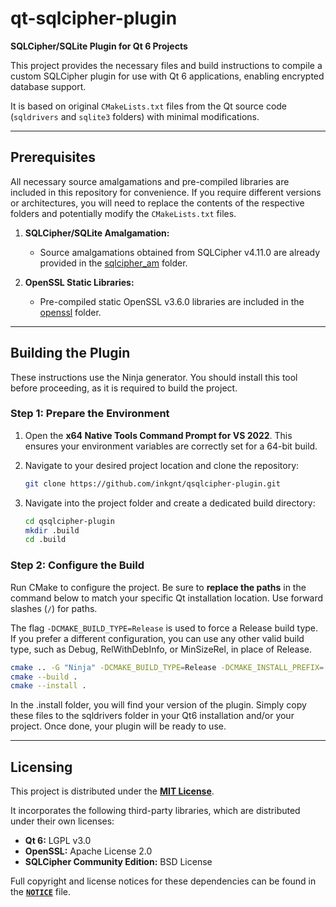 # qt-sqlcipher-plugin

**SQLCipher/SQLite Plugin for Qt 6 Projects**

This project provides the necessary files and build instructions to compile a custom SQLCipher plugin for use with Qt 6 applications, enabling encrypted database support.

It is based on original `CMakeLists.txt` files from the Qt source code (`sqldrivers` and `sqlite3` folders) with minimal modifications.

---

## Prerequisites

All necessary source amalgamations and pre-compiled libraries are included in this repository for convenience. If you require different versions or architectures, you will need to replace the contents of the respective folders and potentially modify the `CMakeLists.txt` files.

1.  **SQLCipher/SQLite Amalgamation:**
    *   Source amalgamations obtained from SQLCipher v4.11.0 are already provided in the [sqlcipher_am](sqlcipher_am) folder.

2.  **OpenSSL Static Libraries:**
    *   Pre-compiled static OpenSSL v3.6.0 libraries are included in the [openssl](openssl) folder.

---

## Building the Plugin

These instructions use the Ninja generator. You should install this tool before proceeding, as it is required to build the project.

### Step 1: Prepare the Environment

1.  Open the **x64 Native Tools Command Prompt for VS 2022**. This ensures your environment variables are correctly set for a 64-bit build.
2.  Navigate to your desired project location and clone the repository:

    ```bash
    git clone https://github.com/inkgnt/qsqlcipher-plugin.git
    ```

3.  Navigate into the project folder and create a dedicated build directory:

    ```bash
    cd qsqlcipher-plugin
    mkdir .build
    cd .build
    ```

### Step 2: Configure the Build

Run CMake to configure the project. Be sure to **replace the paths** in the command below to match your specific Qt installation location. Use forward slashes (`/`) for paths.

The flag `-DCMAKE_BUILD_TYPE=Release` is used to force a Release build type. If you prefer a different configuration, you can use any other valid build type, such as Debug, RelWithDebInfo, or MinSizeRel, in place of Release.

```bash
cmake .. -G "Ninja" -DCMAKE_BUILD_TYPE=Release -DCMAKE_INSTALL_PREFIX=../.install -DQt6_DIR=c:/Qt/6.7.3/msvc2022_64/lib/cmake/Qt6
cmake --build .
cmake --install .
```
In the .install folder, you will find your version of the plugin. Simply copy these files to the sqldrivers folder in your Qt6 installation and/or your project. Once done, your plugin will be ready to use.

---

## Licensing

This project is distributed under the **[MIT License](LICENSE)**.

It incorporates the following third-party libraries, which are distributed under their own licenses:

*   **Qt 6:** LGPL v3.0
*   **OpenSSL:** Apache License 2.0
*   **SQLCipher Community Edition:** BSD License

Full copyright and license notices for these dependencies can be found in the **[`NOTICE`](NOTICE)** file.
